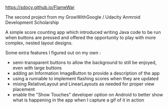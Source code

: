 
https://sdocy.github.io/FlameWar


The second project from my GrowWithGoogle / Udacity Anmroid Development Scholarship

A simple score counting app which introduced writing Java code to be run when buttons are
pressed and offered the opportunity to play with more complex, nested layout designs.

Some extra features I figured out on my own :

- semi-transparent buttons to allow the background to still be enjoyed, even with large buttons
- adding an Information ImageButton to provide a description of the app
- using a runnable to implement flashing scores when they are updated
- mixing RelativeLayout and LinearLayouts as needed for proper view placement
- enable the "Show Touches" developer option on Android to better show what is happening in the
  app when I capture a gif of it in action